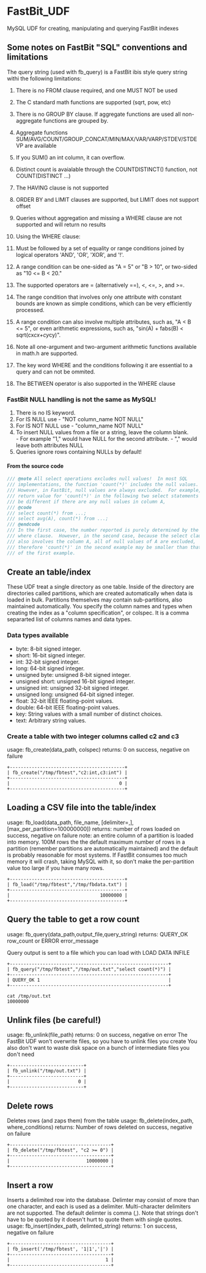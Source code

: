 # FastBit_UDF
MySQL UDF for creating, manipulating and querying FastBit indexes

## Some notes on FastBit "SQL" conventions and limitations
The query string (used with fb_query) is a FastBit ibis style query string withi the following limitations:  

1. There is no FROM clause required, and one MUST NOT be used
2. The C standard math functions are supported (sqrt, pow, etc)
3. There is no GROUP BY clause.  If aggregate functions are used all non-aggregate functions are grouped by.
4. Aggregate functions SUM/AVG/COUNT/GROUP_CONCAT/MIN/MAX/VAR/VARP/STDEV/STDEVP are available
5. If you SUM() an int column, it can overflow.  
6. Distinct count is avaialable through the COUNTDISTINCT() function, not COUNT(DISTINCT ...)
7. The HAVING clause is not supported
8. ORDER BY and LIMIT clauses are supported, but LIMIT does not support offset
9. Queries without aggregation and missing a WHERE clause are not supported and will return no results
10. Using the WHERE clause:

  1. Must be followed by a set of equality or range conditions joined by logical operators 'AND', 'OR', 'XOR', and '!'. 
  2. A range condition can be one-sided as "A = 5" or "B > 10", or two-sided as "10 <= B < 20." 
  3. The supported operators are = (alternatively ==), <, <=, >, and >=. 
  4. The range condition that involves only one attribute with constant bounds are known as simple conditions, which can be very efficiently processed. 
  5. A range condition can also involve multiple attributes, such as, "A < B <= 5", or even arithmetic expressions, such as, "sin(A) + fabs(B) < sqrt(cx*cx+cy*cy)". 
  6. Note all one-argument and two-argument arithmetic functions available in math.h are supported. 
  7. The key word WHERE and the conditions following it are essential to a query and can not be ommited.
  8. The BETWEEN operator is also supported in the WHERE clause

### FastBit NULL handling is not the same as MySQL!
  1. There is no IS keyword.  
  2. For IS NULL use     - "NOT column_name NOT NULL"
  3. For IS NOT NULL use - "column_name NOT NULL"
  4. To insert NULL values from a file or a string, leave the column blank.  
    - For example "1," would have NULL for the second attribute.
    - "," would leave both attributes NULL
  5. Queries ignore rows containing NULLs by default!

#### From the source code
```C
/// @note All select operations excludes null values!  In most SQL
/// implementations, the function 'count(*)' includes the null values.
/// However, in FastBit, null values are always excluded.  For example, the
/// return value for 'count(*)' in the following two select statements may
/// be different if there are any null values in column A,
/// @code
/// select count(*) from ...;
/// select avg(A), count(*) from ...;
/// @endcode
/// In the first case, the number reported is purely determined by the
/// where clause.  However, in the second case, because the select clause
/// also involves the column A, all of null values of A are excluded,
/// therefore 'count(*)' in the second example may be smaller than that
/// of the first example.
```

## Create an table/index
These UDF treat a single directory as one table.  Inside of the directory are
directories called partitions, which are created automatically when data is loaded in bulk.   Partitions themselves may contain sub-partitions, also maintained automatically. You specify the column names and types when creating the index as a "column specification", or colspec.  It is a comma separarted list of columns names and data types.

### Data types available
* byte: 8-bit signed integer.
* short: 16-bit signed integer.
* int: 32-bit signed integer.
* long: 64-bit signed integer.
* unsigned byte: unsigned 8-bit signed integer.
* unsigned short: unsigned 16-bit signed integer.
* unsigned int: unsigned 32-bit signed integer.
* unsigned long: unsigned 64-bit signed integer.
* float: 32-bit IEEE floating-point values.
* double: 64-bit IEEE floating-point values.
* key: String values with a small number of distinct choices.
* text: Arbitrary string values.

### Create a table with two integer columns called c2 and c3
usage: fb_create(data_path, colspec)
returns: 0 on success, negative on failure
```
+------------------------------------------+
| fb_create("/tmp/fbtest","c2:int,c3:int") |
+------------------------------------------+
|                                        0 |
+------------------------------------------+
```

## Loading a CSV file into the table/index
usage: fb_load(data_path, file_name, [delimiter=,], [max_per_partition=100000000])
returns: number of rows loaded on success, negative on failure
note: an entire column of a partition is loaded into memory.  100M rows the the default maximum number of rows in a partition (remember partitions are automatically maintained) and the default is probably reasonable for most systems.  If FastBit consumes too much memory it will crash, taking MySQL with it, so don't make the per-partition value too large if you have many rows.
```
+------------------------------------------+
| fb_load("/tmp/fbtest","/tmp/fbdata.txt") |
+------------------------------------------+
|                                 10000000 |
+------------------------------------------+
```

## Query the table to get a row count
usage: fb_query(data_path,output_file,query_string)
returns: QUERY_OK row_count or ERROR error_message

Query output is sent to a file which you can load with LOAD DATA INFILE
```
+----------------------------------------------------------+
| fb_query("/tmp/fbtest","/tmp/out.txt","select count(*)") |
+----------------------------------------------------------+
| QUERY_OK 1                                               |
+----------------------------------------------------------+

cat /tmp/out.txt
10000000 
```

## Unlink files (be careful!)
usage: fb_unlink(file_path)
returns: 0 on success, negative on error
The FastBit UDF won't overwrite files, so you have to unlink files you create 
You also don't want to waste disk space on a bunch of intermediate files you don't need
```
+---------------------------+
| fb_unlink("/tmp/out.txt") |
+---------------------------+
|                         0 |
+---------------------------+
```

## Delete rows
Deletes rows (and zaps them) from the table
usage: fb_delete(index_path, where_conditions)
returns: Number of rows deleted on success, negative on failure
```
+-------------------------------------+
| fb_delete("/tmp/fbtest", "c2 >= 0") |
+-------------------------------------+
|                            10000000 |
+-------------------------------------+
```

## Insert a row
Inserts a delimited row into the database.  Delimter may consist of more than one character, and each is used as a delimiter.  Multi-character delimiters are not supported.  The default delimter is comma (,).  Note that strings don't have to be quoted by it doesn't hurt to quote them with single quotes.
usage: fb_insert(index_path, delimted_string)
returns: 1 on success, negative on failure
```
+-------------------------------------+
| fb_insert('/tmp/fbtest', '1|1','|') |
+-------------------------------------+
|                                   1 |
+-------------------------------------+
```
